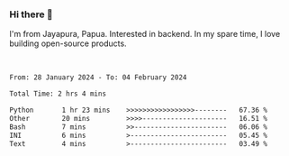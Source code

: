 ### Hi there 👋

I'm from Jayapura, Papua. Interested in backend. In my spare time, I love building open-source products.

<br>

 
 <!--START_SECTION:waka-->

```txt
From: 28 January 2024 - To: 04 February 2024

Total Time: 2 hrs 4 mins

Python       1 hr 23 mins    >>>>>>>>>>>>>>>>>--------   67.36 %
Other        20 mins         >>>>---------------------   16.51 %
Bash         7 mins          >>-----------------------   06.06 %
INI          6 mins          >------------------------   05.45 %
Text         4 mins          >------------------------   03.49 %
```

<!--END_SECTION:waka-->
